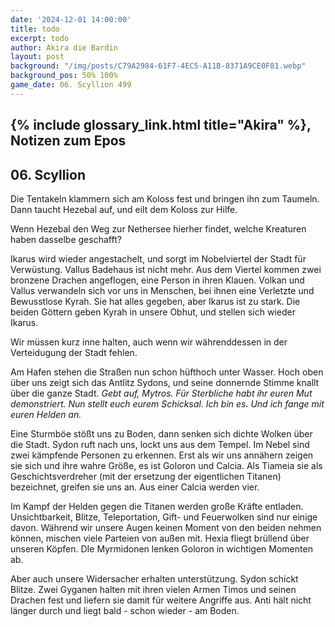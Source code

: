 ```yaml
---
date: '2024-12-01 14:00:00'
title: todo
excerpt: todo
author: Akira die Bardin
layout: post
background: "/img/posts/C79A2984-61F7-4EC5-A11B-8371A9CE0F81.webp"
background_pos: 50% 100%
game_date: 06. Scyllion 499
---
```


## {% include glossary_link.html title="Akira" %}, Notizen zum Epos

## 06. Scyllion

Die Tentakeln klammern sich am Koloss fest und bringen ihn zum Taumeln. Dann taucht Hezebal auf, und eilt dem Koloss zur Hilfe.

Wenn Hezebal den Weg zur Nethersee hierher findet, welche Kreaturen haben dasselbe geschafft?

Ikarus wird wieder angestachelt, und sorgt im Nobelviertel der Stadt für Verwüstung. Vallus Badehaus ist nicht mehr. 
Aus dem Viertel kommen zwei bronzene Drachen angeflogen, eine Person in ihren Klauen. Volkan und Vallus verwandeln sich vor uns in Menschen, bei ihnen eine Verletzte und Bewusstlose Kyrah. Sie hat alles gegeben, aber Ikarus ist zu stark.
Die beiden Göttern geben Kyrah in unsere Obhut, und stellen sich wieder Ikarus.

Wir müssen kurz inne halten, auch wenn wir währenddessen in der Verteidugung der Stadt fehlen.

Am Hafen stehen die Straßen nun schon hüfthoch unter Wasser. Hoch oben über uns zeigt sich das Antlitz Sydons, und seine donnernde Stimme knallt über die ganze Stadt. _Gebt auf, Mytros. Für Sterbliche habt ihr euren Mut demonstriert. Nun stellt euch eurem Schicksal. Ich bin es. Und ich fange mit euren Helden an._

Eine Sturmböe stößt uns zu Boden, dann senken sich dichte Wolken über die Stadt. Sydon ruft nach uns, lockt uns aus dem Tempel. 
Im Nebel sind zwei kämpfende Personen zu erkennen. Erst als wir uns annähern zeigen sie sich und ihre wahre Größe, es ist Goloron und Calcia. Als Tiameia sie als Geschichtsverdreher (mit der ersetzung der eigentlichen Titanen) bezeichnet, greifen sie uns an. Aus einer Calcia werden vier.

Im Kampf der Helden gegen die Titanen werden große Kräfte entladen. Unsichtbarkeit, Blitze, Teleportation, Gift- und Feuerwolken sind nur einige davon. Während wir unsere Augen keinen Moment von den beiden nehmen können, mischen viele Parteien von außen mit. Hexia fliegt brüllend über unseren Köpfen. DIe Myrmidonen lenken Goloron in wichtigen Momenten ab. 

Aber auch unsere Widersacher erhalten unterstützung. Sydon schickt Blitze. Zwei Gyganen halten mit ihren vielen Armen Timos und seinen Drachen fest und liefern sie damit für weitere Angriffe aus. Anti hält nicht länger durch und liegt bald - schon wieder - am Boden.


<!--
star: ha-ha Gaius.
wish: guter gaius loot

1x von Euria: lvl 4 sleep (https://www.dndbeyond.com/spells/2254-sleep - 11d8 HP, average 50)


## Combat manual
Blessed

* Action:
  * AOE: Haunting Phalanx (spear)
  * 2 ttacks
    * IF HIT: Next attack disadvantage (every time) (spectral warrior(
    * IF HIT: Stun attempt (once/turn)
  * Spell: Spirit guardian (spear)
  * Heal 1d8 +4
  * Use item: Power word stun
  * (Divine blessing; ever 7 days)
* Bonus:
  * Dodge + 1d8 heal (1 ki point)
  * Two unarmed strikes (1 ki point)
* Reaction:
  * Shell of the dragon turtle
* Take damage
  * Evasion: Dex save -> half damage
* Anti
  * 3x attack
  * OR: 1x breath acid line
  * OR: 1x breath slowing cone
* Enemy nearby Start of turn
  * Spirit guardian: check

  
Character highlights:
## Tiameia
## Kapiosallos
## Bexos
## Timos
-->
